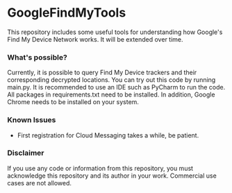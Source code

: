 # GoogleFindMyTools

This repository includes some useful tools for understanding how Google's Find My Device Network works. It will be extended over time.

### What's possible?
Currently, it is possible to query Find My Device trackers and their corresponding decrypted locations. You can try out this code by running main.py. It is recommended to use an IDE such as PyCharm to run the code. All packages in requirements.txt need to be installed. In addition, Google Chrome needs to be installed on your system.

### Known Issues
- First registration for Cloud Messaging takes a while, be patient.

### Disclaimer
If you use any code or information from this repository, you must acknowledge this repository and its author in your work. Commercial use cases are not allowed.
